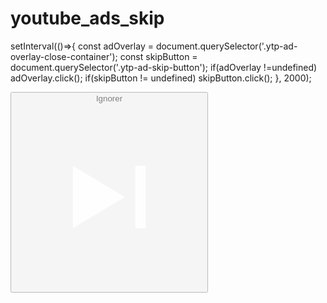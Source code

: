 ﻿# youtube_ads_skip
setInterval(()=>{
  const adOverlay = document.querySelector('.ytp-ad-overlay-close-container');
  const skipButton = document.querySelector('.ytp-ad-skip-button');
  if(adOverlay !=undefined)
    adOverlay.click();
  if(skipButton != undefined)
    skipButton.click();
}, 2000);




<div class="ytp-skip-ad" id="skip-ad:1" style=""><div class="ytp-preview-ad" id="preview-ad:2" style="display: none;"><div class="ytp-preview-ad__text">1</div><img class="ytp-preview-ad__image" src="https://i.ytimg.com/vi/vvImHQAW0Fw/mqdefault.jpg"></div><button class="ytp-skip-ad-button" id="skip-button:3" style="opacity: 0.5;"><div class="ytp-skip-ad-button__text">Ignorer</div><span class="ytp-skip-ad-button__icon"><svg height="100%" viewBox="-6 -6 36 36" width="100%"><path d="M5,18l10-6L5,6V18L5,18z M19,6h-2v12h2V6z" fill="#fff"></path></svg></span></button></div>
